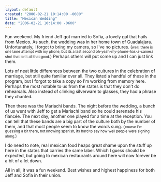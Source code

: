 ```yaml
---
layout: default
created: "2006-02-21 10:14:00 -0600"
title: "Mexican Wedding"
date: "2006-02-21 10:14:00 -0600"
---
```



Fun weekend.  My friend Jeff got married to Sofia, a lovely gal that
hails from Mexico.  As such, the wedding was in her home town of
Guadalajara.  Unfortunately, I forgot to bring my camera, so I've no
pictures. (<small>well, there is one lame attempt with my phone, but its
a last second oh-yeah-my-phone-has-a-camera shot that isn't all that
good.</small>)  Perhaps others will put some up and I can just link
them.

Lots of neat little differences between the two cultures in the
celebration of marriage, but still quite familiar over all.  They listed
a handful of these in the program, but I forgot to take a copy so I'm
working from memory here.  Perhaps the most notable to us from the
states is that they don't do rehearsals.  Also instead of clinking
silverware to glasses, they had a phrase they chanted.

Then there was the Mariachi bands.  The night before the wedding, a
bunch of us went with Jeff to get a Mariachi band so he could serenade
his fianc&eacute;e.  The next day, another one played for a time at the
reception.  You can tell that these bands are a big part of the culture
both by the number of them, and that most people seem to know the words
sung.  (<small>course I'm guessing a bit there, not knowing spanish, its
hard to say how well people were signing along.</small>)

I do need to note, real mexican food heaps great shame upon the stuff up
here in the states that carries the same label.  Which I guess should be
expected, but going to mexican restaurants around here will now forever
be a bit of a let down.

All in all, it was a fun weekend.  Best wishes and highest happiness for
both Jeff and Sofia in their union.

